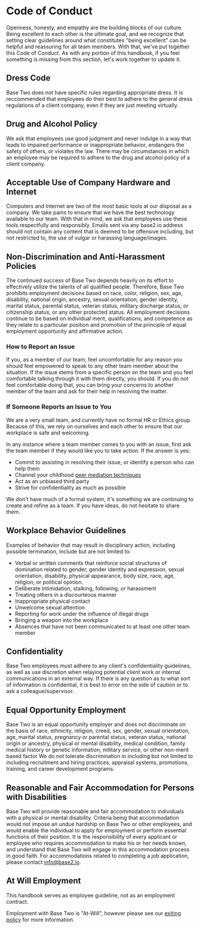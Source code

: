 # Code of Conduct

Openness, honesty, and empathy are the building blocks of our culture. Being excellent to each other is the ultimate goal, and we recognize that setting clear guidelines around what constitutes "being excellent" can be helpful and reassuring for all team members. With that, we've put together this Code of Conduct. As with any portion of this handbook, if you feel something is missing from this section, let's work together to update it.

## Dress Code

Base Two does not have specific rules regarding appropriate dress. It is reccommended that employees do their best to adhere to the general dress regulations of a client company, even if they are just meeting virtually.

## Drug and Alcohol Policy

We ask that employees use good judgment and never indulge in a way that leads to impaired performance or inappropriate behavior, endangers the safety of others, or violates the law. There may be circumstances in which an employee may be required to adhere to the drug and alcohol policy of a client company.

## Acceptable Use of Company Hardware and Internet

Computers and Internet are two of the most basic tools at our disposal as a company. We take pains to ensure that we have the best technology available to our team. With that in mind, we ask that employees use these tools respectfully and responsibly. Emails sent via any base2.io address should not contain any content that is deemed to be offensive including, but not restricted to, the use of vulgar or harassing language/images.

## Non-Discrimination and Anti-Harassment Policies

The continued success of Base Two depends heavily on its effort to effectively utilize the talents of all qualified people. Therefore, Base Two prohibits employment decisions based on race, color, religion, sex, age, disability, national origin, ancestry, sexual orientation, gender identity, marital status, parental status, veteran status, military discharge status, or citizenship status, or any other protected status. All employment decisions continue to be based on individual merit, qualifications, and competence as they relate to a particular position and promotion of the principle of equal employment opportunity and affirmative action.

### How to Report an Issue

If you, as a member of our team, feel uncomfortable for any reason you should feel empowered to speak to any other team member about the situation. If the issue stems from a specific person on the team and you feel comfortable talking through it with them directly, you should. If you do not feel comfortable doing that, you can bring your concerns to another member of the team and ask for their help in resolving the matter.

### If Someone Reports an Issue to You

We are a very small team, and currently have no formal HR or Ethics group. Because of this, we rely on ourselves and each other to ensure that our workplace is safe and welcoming.

In any instance where a team member comes to you with an issue, first ask the team member if they would like you to take action. If the answer is yes:

- Commit to assisting in resolving their issue, or identify a person who can help them
- Channel your childhood [peer mediation techniques](http://www.sese.org/wp-content/uploads/2013/08/Peer-Mediation-guide.pdf)
- Act as an unbiased third party
- Strive for confidentiality as much as possible

We don't have much of a formal system, it's something we are continuing to create and refine as a team. If you have ideas, do not hesitate to share them.

## Workplace Behavior Guidelines

Examples of behavior that may result in disciplinary action, including possible termination, include but are not limited to:

- Verbal or written comments that reinforce social structures of domination related to gender, gender identity and expression, sexual orientation, disability, physical appearance, body size, race, age, religion, or political opinion.
- Deliberate intimidation, stalking, following, or harassment
- Treating others in a discourteous manner
- Inappropriate physical contact
- Unwelcome sexual attention
- Reporting for work under the influence of illegal drugs
- Bringing a weapon into the workplace
- Absences that have not been communicated to at least one other team member

## Confidentiality

Base Two employees must adhere to any client's confidentiality guidelines, as well as use discretion when relaying potential client work or internal communications in an external way. If there is any question as to what sort of information is confidential, it is best to error on the side of caution or to ask a colleague/supervisor.

## Equal Opportunity Employment

Base Two is an equal opportunity employer and does not discriminate on the basis of race, ethnicity, religion, creed, sex, gender, sexual orientation, age, marital status, pregnancy or parental status, veteran status, national origin or ancestry, physical or mental disability, medical condition, family medical history or genetic information, military service, or other non-merit based factor We do not tolerate discrimination in including but not limited to including recruitment and hiring practices, appraisal systems, promotions, training, and career development programs.

## Reasonable and Fair Accommodation for Persons with Disabilities

Base Two will provide reasonable and fair accommodation to individuals with a physical or mental disability. Criteria being that accommodation would not impose an undue hardship on Base Two or other employees, and would enable the individual to apply for employment or perform essential functions of their position. It is the responsibility of every applicant or employee who requires accommodation to make his or her needs known, and understand that Base Two will engage in this accommodation process in good faith. For accommodations related to completing a job application, please contact [info@base2.io](mailto:jobs@base2.io).

## At Will Employment

This handbook serves as employee guideline, not as an employment contract.

Employment with Base Two is "At-Will", however please see our [exiting policy](exiting.md) for more information.
